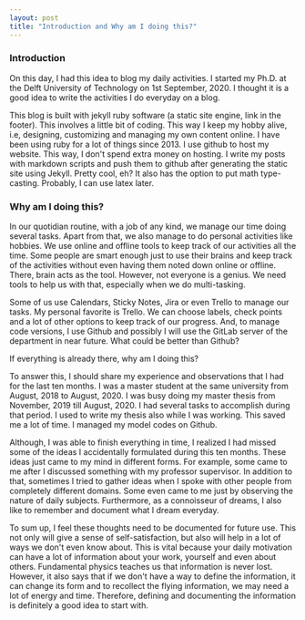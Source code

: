 ```yaml
---
layout: post
title: "Introduction and Why am I doing this?"
---
```


### Introduction

On this day, I had this idea to blog my daily activities. I started my Ph.D. at the Delft University of Technology on 1st September, 2020. I thought it is a good idea to write the activities I do everyday on a blog. 

This blog is built with jekyll ruby software (a static site engine, link in the footer). This involves a little bit of coding. This way I keep my hobby alive, i.e, designing, customizing and managing my own content online. I have been using ruby for a lot of things since 2013. I use github to host my website. This way, I don't spend extra money on hosting. I write my posts with markdown scripts and push them to github after generating the static site using Jekyll. Pretty cool, eh? It also has the option to put math type-casting. Probably, I can use latex later. 

### Why am I doing this?

In our quotidian routine, with a job of any kind, we manage our time doing several tasks. Apart from that, we also manage to do personal activities like hobbies. We use online and offline tools to keep track of our activities all the time. Some people are smart enough just to use their brains and keep track of the activities without even having them noted down online or offline. There, brain acts as the tool. However, not everyone is a genius. We need tools to help us with that, especially when we do multi-tasking. 

Some of us use Calendars, Sticky Notes, Jira or even Trello to manage our tasks. My personal favorite is Trello. We can choose labels, check points and a lot of other options to keep track of our progress. And, to manage code versions, I use Github and possibly I will use the GitLab server of the department in near future. What could be better than Github?

If everything is already there, why am I doing this?

To answer this, I should share my experience and observations that I had for the last ten months. I was a master student at the same university from August, 2018 to August, 2020. I was busy doing my master thesis from November, 2019 till August, 2020. I had several tasks to accomplish during that period. I used to write my thesis also while I was working. This saved me a lot of time. I managed my model codes on Github. 

Although, I was able to finish everything in time, I realized I had missed some of the ideas I accidentally formulated during this ten months. These ideas just came to my mind in different forms. For example, some came to me after I discussed something with my professor supervisor. In addition to that, sometimes I tried to gather ideas when I spoke with other people from completely different domains. Some even came to me just by observing the nature of daily subjects. Furthermore, as a connoisseur of dreams, I also like to remember and document what I dream everyday.

To sum up, I feel these thoughts need to be documented for future use. This not only will give a sense of self-satisfaction, but also will help in a lot of ways we don't even know about. This is vital because your daily motivation can have a lot of information about your work, yourself and even about others. Fundamental physics teaches us that information is never lost. However, it also says that if we don't have a way to define the information, it can change its form and to recollect the flying information, we may need a lot of energy and time. Therefore, defining and documenting the information is definitely a good idea to start with. 

